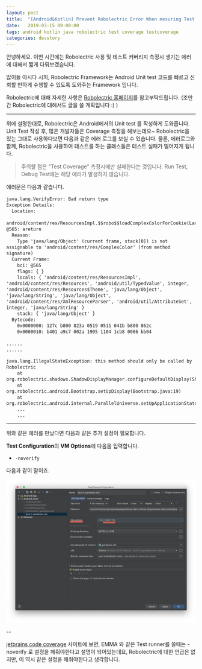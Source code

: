 ```yaml
---
layout: post
title:  "[Android&Kotlin] Prevent Robolectric Error When mesuring Test Coverage"
date:   2019-03-15 09:00:00
tags: android kotlin java robolectric test coverage testcoverage
categories: devstory
---
```


안녕하세요. 이번 시간에는 Robolectric 사용 및 테스트 커버리지 측정시 생기는 에러에 대해서 짧게 다뤄보겠습니다.

많이들 아시다 시피, Robolectric Framework는 Android Unit test 코드를 빠르고 신뢰할 만하게 수행할 수 있도록 도와주는 Framework 입니다.

Robolectric에 대해 자세한 사항은 [Robolectric 홈페이지](http://robolectric.org/)를 참고부탁드립니다.
(조만간 Robolectric에 대해서도 글을 쓸 계획입니다 :) )


---

위에 설명한대로, Robolectric은 Android에서의 Unit test 를 작성하게 도와줍니다. Unit Test 작성 후, 많은 개발자들은 Coverage 측정을 해보는데요~
Robolectric을 있는 그대로 사용하다보면 다음과 같은 에러 로그를 보실 수 있습니다. 물론, 에러로그와 함께, Robolectric을 사용하여 테스트를 하는 클래스들은 테스트 실패가 떨어지게 됩니다.

> 주의할 점은 "Test Coverage" 측정시에만 실패한다는 것입니다. Run Test, Debug Test에는 해당 에러가 발생하지 않습니다.

에러문은 다음과 같습니다.
```
java.lang.VerifyError: Bad return type
Exception Details:
  Location:
    android/content/res/ResourcesImpl.$$robo$$loadComplexColorForCookie(Landroid/content/res/Resources;Landroid/util/TypedValue;ILandroid/content/res/Resources$Theme;)Landroid/content/res/ComplexColor; @565: areturn
  Reason:
    Type 'java/lang/Object' (current frame, stack[0]) is not assignable to 'android/content/res/ComplexColor' (from method signature)
  Current Frame:
    bci: @565
    flags: { }
    locals: { 'android/content/res/ResourcesImpl', 'android/content/res/Resources', 'android/util/TypedValue', integer, 'android/content/res/Resources$Theme', 'java/lang/Object', 'java/lang/String', 'java/lang/Object', 'android/content/res/XmlResourceParser', 'android/util/AttributeSet', integer, 'java/lang/String' }
    stack: { 'java/lang/Object' }
  Bytecode:
    0x0000000: 127c b800 823a 0519 0511 041b b800 862c
    0x0000010: b401 a9c7 002a 1905 1104 1cb8 0086 bb04

......
......
```

```
java.lang.IllegalStateException: this method should only be called by Robolectric
	at org.robolectric.shadows.ShadowDisplayManager.configureDefaultDisplay(ShadowDisplayManager.java:43)
	at org.robolectric.android.Bootstrap.setUpDisplay(Bootstrap.java:19)
	at org.robolectric.android.internal.ParallelUniverse.setUpApplicationState(ParallelUniverse.java:159)
    ...
    ...
```

---

위와 같은 에러를 만났다면 다음과 같은 추가 설정이 필요합니다.

**Test Configuration**의 **VM Options**에 다음을 입력합니다.
- `-noverify`

다음과 같이 말이죠.

![test coverage with robolectric](/static/assets/img/posts/robolectric-testcoverage/configuration.png)

--

[jetbrains code coverage](https://www.jetbrains.com/help/idea/code-coverage.html#intro) 사이트에 보면, EMMA 와 같은 Test runner를 쓸때는 -noverify 로 설정을 해줘야한다고 설명이 되어있는데요, Robolectric에 대한 언급은 없지만, 이 역시 같은 설정을 해줘야한다고 생각합니다.